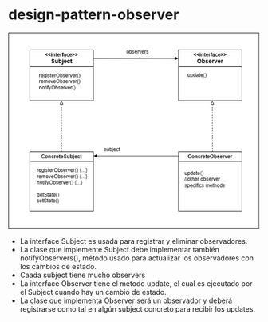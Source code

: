 # design-pattern-observer

![Diagrama](diagram.png)

- La interface Subject es usada para registrar y eliminar observadores.
- La clase que implemente Subject debe implementar también notifyObservers(), método usado para actualizar los observadores con los cambios de estado.
- Caada subject tiene mucho observers
- La interface Observer tiene el metodo update, el cual es ejecutado por el Subject cuando hay un cambio de estado.
- La clase que implementa Observer será un observador y deberá registrarse como tal en algún subject concreto para recibir los updates.